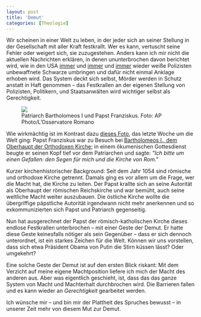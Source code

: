 ```yaml
---
layout: post
title: 'Demut'
categories: [Theologie]
---
```


Wir scheinen in einer Welt zu leben, in der jeder sich an seiner Stellung in der Gesellschaft mit aller Kraft festkrallt. Wer es kann, vertuscht seine Fehler oder weigert sich, sie zuzugestehen. Anders kann ich mir nicht die aktuellen Nachrichten erklären, in denen ununterbrochen davon berichtet wird, wie in den USA [immer](http://de.wikipedia.org/wiki/Todesfall_Trayvon_Martin) und [immer](http://en.wikipedia.org/wiki/Death_of_Eric_Garner) und [immer](http://de.wikipedia.org/wiki/Todesfall_Michael_Brown) wieder weiße Polizisten unbewaffnete Schwarze umbringen und dafür nicht einmal Anklage erhoben wird. Das System deckt sich selbst,  Mörder werden in Schutz anstatt in Haft genommen – das Festkrallen an der eigenen Stellung von Polizisten, Politikern, und Staatsanwälten wird wichtiger selbst als Gerechtigkeit.

<figure><img src='http://i.huffpost.com/gen/2335420/thumbs/o-POPE-FRANCIS-ECUMENICAL-PATRIARCH-BARTHOLOMEW-facebook.jpg' /><figcaption>Patriarch Bartholomeos I und Papst Franziskus. Foto: AP Photo/L’Osservatore Romano</figcaption></figure>

Wie wirkmächtig ist im Kontrast dazu [dieses Foto](http://i.huffpost.com/gen/2335420/thumbs/o-POPE-FRANCIS-ECUMENICAL-PATRIARCH-BARTHOLOMEW-facebook.jpg), das letzte Woche um die Welt ging: Papst Franziskus war zu Besuch bei [Bartholomeos I., dem Oberhaupt der Orthodoxen Kirche](https://de.wikipedia.org/wiki/Bartholomeos_I.); in einem ökumenischen Gottesdienst beugte er seinen Kopf tief vor dem Patriarchen und sagte: *"Ich bitte um einen Gefallen: den Segen für mich und die Kirche von Rom."*

Kurzer kirchenhistorischer Background: Seit dem Jahr 1054 sind römische und orthodoxe Kirche getrennt. Damals ging es vor allem um die Frage, wer die Macht hat, die Kirche zu leiten. Der Papst krallte sich an seine Autorität als Oberhaupt der römischen Reichskirche und war bemüht, auch seine weltliche Macht weiter auszubauen. Die östliche Kirche wollte die übergriffige päpstliche Autorität irgendwann nicht mehr anerkennen und so exkommunizierten sich Papst und Patriarch gegenseitig.

Nun hat ausgerechnet der Papst der römisch-katholischen Kirche dieses endlose Festkrallen unterbrochen – mit einer Geste der Demut. Er hatte diese Geste keinesfalls nötiger als sein Gegenüber – dass er sich dennoch unterordnet, ist ein starkes Zeichen für die Welt. Können wir uns vorstellen, dass sich etwa Präsident Obama von Putin die Stirn küssen lässt? Oder umgekehrt? 

Eine solche Geste der Demut ist auf den ersten Blick riskant: Mit dem Verzicht auf meine eigene Machtposition liefere ich mich der Macht des anderen aus. Aber was eigentlich geschieht, ist, dass das das ganze System von Macht und Machterhalt durchbrochen wird. Die Barrieren fallen und es kann wieder an *Gerechtigkeit* gearbeitet werden.

Ich wünsche mir – und bin mir der Plattheit des Spruches bewusst – in unserer Zeit mehr von diesem Mut zur Demut.
